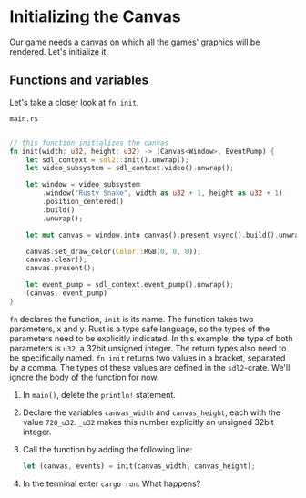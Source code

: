 # Initializing the Canvas

Our game needs a canvas on which all the games' graphics will be rendered. Let's initialize it.

## Functions and variables


Let's take a closer look at `fn init`.

`main.rs`

```rust

// this function initializes the canvas
fn init(width: u32, height: u32) -> (Canvas<Window>, EventPump) {
    let sdl_context = sdl2::init().unwrap();
    let video_subsystem = sdl_context.video().unwrap();

    let window = video_subsystem
        .window("Rusty Snake", width as u32 + 1, height as u32 + 1)
        .position_centered()
        .build()
        .unwrap();

    let mut canvas = window.into_canvas().present_vsync().build().unwrap();

    canvas.set_draw_color(Color::RGB(0, 0, 0));
    canvas.clear();
    canvas.present();

    let event_pump = sdl_context.event_pump().unwrap();
    (canvas, event_pump)
}

```
 `fn` declares the function, `init` is its name. The function takes two parameters, x and y. Rust is a type safe language, so the types of the parameters need to be explicitly indicated. In this example, the type of both parameters is `u32`, a 32bit unsigned integer. The return types also need to be specifically named. `fn init` returns two values in a bracket, separated by a comma. The types of these values are defined in the `sdl2`-crate. We'll ignore the body of the function for now.

1. In `main()`, delete the `println!` statement.

2. Declare the variables `canvas_width` and `canvas_height`, each with the value `720_u32`. `_u32` makes this number explicitly an unsigned 32bit integer.

3. Call the function by adding the following line:

   ```rust
   let (canvas, events) = init(canvas_width, canvas_height);
   ```

4. In the terminal enter `cargo run`. What happens?
